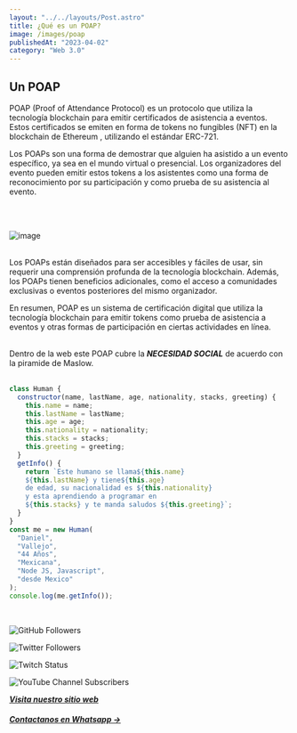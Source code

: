 ```yaml
---
layout: "../../layouts/Post.astro"
title: ¿Qué es un POAP?
image: /images/poap
publishedAt: "2023-04-02"
category: "Web 3.0"
---
```


## Un POAP

POAP (Proof of Attendance Protocol) es un protocolo que utiliza la tecnología blockchain para emitir certificados de asistencia a eventos. Estos certificados se emiten en forma de tokens no fungibles (NFT) en la blockchain de Ethereum , utilizando el estándar ERC-721.

Los POAPs son una forma de demostrar que alguien ha asistido a un evento específico, ya sea en el mundo virtual o presencial. Los organizadores del evento pueden emitir estos tokens a los asistentes como una forma de reconocimiento por su participación y como prueba de su asistencia al evento.

<br>

<br>

![image](https://i.seadn.io/gcs/files/6e62ddde987f178800cbc1369e44fab3.png?auto=format&w=1000)
<br>
<br>

Los POAPs están diseñados para ser accesibles y fáciles de usar, sin requerir una comprensión profunda de la tecnología blockchain. Además, los POAPs tienen beneficios adicionales, como el acceso a comunidades exclusivas o eventos posteriores del mismo organizador.

En resumen, POAP es un sistema de certificación digital que utiliza la tecnología blockchain para emitir tokens como prueba de asistencia a eventos y otras formas de participación en ciertas actividades en línea.
<br>
<br>

Dentro de la web este POAP cubre la **_NECESIDAD SOCIAL_** de acuerdo con la piramide de Maslow.
<br>
<br>

```js
class Human {
  constructor(name, lastName, age, nationality, stacks, greeting) {
    this.name = name;
    this.lastName = lastName;
    this.age = age;
    this.nationality = nationality;
    this.stacks = stacks;
    this.greeting = greeting;
  }
  getInfo() {
    return `Este humano se llama${this.name}
    ${this.lastName} y tiene${this.age}
    de edad, su nacionalidad es ${this.nationality}
    y esta aprendiendo a programar en 
    ${this.stacks} y te manda saludos ${this.greeting}`;
  }
}
const me = new Human(
  "Daniel",
  "Vallejo",
  "44 Años",
  "Mexicana",
  "Node JS, Javascript",
  "desde Mexico"
);
console.log(me.getInfo());
```

<br/>

![GitHub Followers](https://img.shields.io/github/followers/DanyVeneno?style=social)

![Twitter Followers](https://img.shields.io/twitter/follow/venenodigital?style=social)

![Twitch Status](https://img.shields.io/twitch/status/yehiibhii?style=social)

![YouTube Channel Subscribers](https://img.shields.io/youtube/channel/subscribers/UC8UhdMAKJX56O2PY8kzBIlw?style=social)

[**_Visita nuestro sitio web_**](https://juanitovenenoestudio.netlify.app/)

<a
    href="https://wa.me/5610731990?text=Hola%20me%20interesan%20tus%20servicios%20de%20desarrollo%20web"
    id="llamada"
    target="_blank"
      ><h5>Contactanos en Whatsapp →</h5></a>
